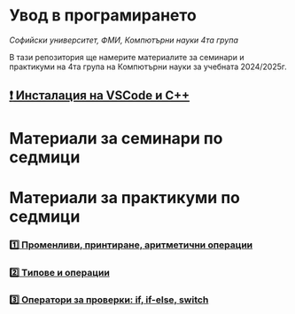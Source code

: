 # Увод в програмирането
*Софийски университет, ФМИ,*
*Компютърни науки 4та група*

В тази репозитория ще намерите материалите за семинари и практикуми на 4та група на Компютърни науки за учебната 2024/2025г.

## [:exclamation: Инсталация на VSCode и C++](https://github.com/tervelgstoyanov/fmi-kn-1-up-2024-2025/blob/main/Utilities/VS%20Code%20setup/InstallationGuide.md)

# Материали за семинари по седмици


# Материали за практикуми по седмици
### [:one: Променливи, принтиране, аритметични операции](https://github.com/tervelgstoyanov/fmi-kn-1-up-2024-2025/tree/main/Practicum/Week_01)

### [:two: Tипове и операции](https://github.com/tervelgstoyanov/fmi-kn-1-up-2024-2025/tree/main/Practicum/Week_02)

### [:three: Оператори за проверки: if, if-else, switch](https://github.com/tervelgstoyanov/fmi-kn-1-up-2024-2025/tree/main/Practicum/Week_03)


